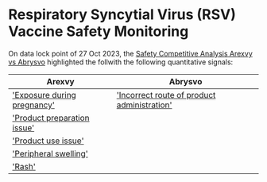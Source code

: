 # Respiratory Syncytial Virus (RSV) Vaccine Safety Monitoring

On data lock point of 27 Oct 2023, the [Safety Competitive Analysis Arexvy vs Abrysvo](https://ospv.github.io/RSV/2023_10_27%20-%20Safety%20Competitive%20Analysis%20-%20Arexvy%20vs%20Abrysvo.html) highlighted the follwith the following quantitative signals:  

| Arexvy | Abrysvo |
|--------|---------|
| ['Exposure during pregnancy'](https://ospv.github.io/RSV/2023_10_27_SignalEval_Pregnancy_exposure.html) | ['Incorrect route of product administration'](https://ospv.github.io/RSV/2023_10_27%20-%20Incorrect%20route%20of%20product%20administration%20post%20Abrysvo.html) |
| ['Product preparation issue'](https://ospv.github.io/RSV/2023_10_27%20-%20Product%20preparation%20issue%20post%20Arexvy.html) | |
| ['Product use issue'](https://ospv.github.io/RSV/2023_10_27%20-%20Product%20use%20issue%20post%20Arexvy.html) | |
| ['Peripheral swelling'](https://ospv.github.io/RSV/2023_10_27%20-%20Peripheral%20swelling%20post%20Arexvy.html) |
| ['Rash'](https://ospv.github.io/RSV/2023_10_27%20-%20Rash%20post%20Arexvy.html) |
 

